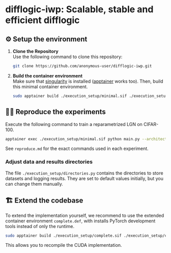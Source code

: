 # difflogic-iwp: Scalable, stable and efficient difflogic 
## ⚙️ Setup the environment
1. **Clone the Repository**  
   Use the following command to clone this repository:
   ```bash
   git clone https://github.com/anonymous-user/difflogic-iwp.git
   ```

2. **Build the container environment**   
   Make sure that [singularity](https://docs.sylabs.io/guides/3.0/user-guide/installation.html) is installed ([apptainer](https://apptainer.org/docs/admin/main/installation.html#) works too).
   Then, build this minimal container environment.

   ```bash
   sudo apptainer build ./execution_setup/minimal.sif ./execution_setup/minimal.def
   ```

## 🧑‍🔬 Reproduce the experiments
Execute the following command to train a reparametrized LGN on CIFAR-100.
```bash
apptainer exec ./execution_setup/minimal.sif python main.py --architecture "lgn" --dataset "cifar-100" --iwp --weights_init "ri"
```

See `reproduce.md` for the exact commands used in each experiment.

### Adjust data and results directories
The file `./execution_setup/directories.py` contains the directories to store datasets and logging results. They are set to default values initially, but you can change them manually.

## 🏗️ Extend the codebase
To extend the implementation yourself, we recommend to use the extended container environment `complete.def`, with installs PyTorch development tools instead of only the runtime.
```bash
sudo apptainer build ./execution_setup/complete.sif ./execution_setup/complete.def 
```
This allows you to recompile the CUDA implementation.
